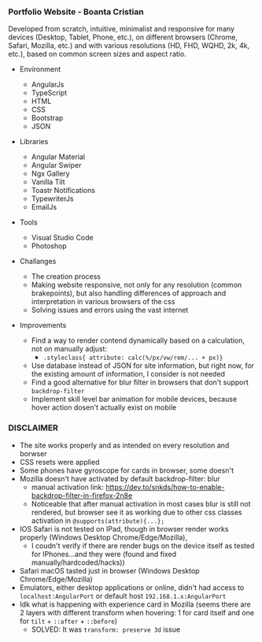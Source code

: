 ### Portfolio Website - Boanta Cristian
 
Developed from scratch, intuitive, minimalist and responsive for many devices (Desktop, Tablet, Phone, etc.), on different browsers (Chrome, Safari, Mozilla, etc.) and with various resolutions (HD, FHD, WQHD, 2k, 4k, etc.), based on common screen sizes and aspect ratio.
 
- Environment
  * AngularJs
  * TypeScript
  * HTML
  * CSS
  * Bootstrap
  * JSON
   
- Libraries
  * Angular Material
  * Angular Swiper
  * Ngx Gallery
  * Vanilla Tilt
  * Toastr Notifications
  * TypewriterJs
  * EmailJs
  
- Tools
  * Visual Studio Code
  * Photoshop
  
- Challanges
  * The creation process
  * Making website responsive, not only for any resolution (common brakepoints), but also handling differences of approach and interpretation in various browsers of the css
  * Solving issues and errors using the vast internet
  
- Improvements
  * Find a way to render contend dynamically based on a calculation, not on manually adjust: 
    * `.styleclass{ attribute: calc(%/px/vw/rem/... + px)}`
  * Use database instead of JSON for site information, but right now, for the existing amount of information, I consider is not needed
  * Find a good alternative for blur filter in browsers that don't support `backdrop-filter`
  * Implement skill level bar animation for mobile devices, because hover action dosen't actually exist on mobile

### DISCLAIMER ###
    
  * The site works properly and as intended on every resolution and borwser
  * CSS resets were applied
  * Some phones have gyroscope for cards in browser, some doesn't
  * Mozilla doesn't have activated by default backdrop-filter: blur 
      * manual activation link: https://dev.to/snkds/how-to-enable-backdrop-filter-in-firefox-2n8e
      * Noticeable that after manual activation in most cases blur is still not rendered, but browser see it as working due to other css classes activation in `@supports(attribute){...};`
  * IOS Safari is not tested on IPad, though in browser render works properly (Windows Desktop Chrome/Edge/Mozilla), 
      * I coudn't verify if there are render bugs on the device itself as tested for IPhones...and they were (found and fixed manually/hardcoded/hacks)) 
  * Safari macOS tasted just in browser (Windows Desktop Chrome/Edge/Mozilla)
  * Emulators, either desktop applications or online, didn't had access to `localhost:AngularPort` or default host `192.168.1.x:AngularPort`
  * Idk what is happening with experience card in Mozilla (seems there are 2 layers with different transform when hovering: 1 for card itself and one for `tilt` + `::after` + `::before`)
      * SOLVED: It was `transform: preserve 3d` issue
